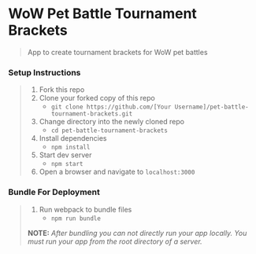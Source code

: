 # WoW Pet Battle Tournament Brackets

> App to create tournament brackets for WoW pet battles

### Setup Instructions

> 1. Fork this repo
> 1. Clone your forked copy of this repo
>    - `git clone https://github.com/[Your Username]/pet-battle-tournament-brackets.git`
> 1. Change directory into the newly cloned repo
>    - `cd pet-battle-tournament-brackets`
> 1. Install dependencies 
>    - `npm install`
> 1. Start dev server
>    - `npm start`
> 1. Open a browser and navigate to `localhost:3000`

### Bundle For Deployment

> 1. Run webpack to bundle files
>    - `npm run bundle`
> 
> **NOTE:** *After bundling you can not directly run your app locally. You must run your app from the root directory of a server.*
